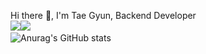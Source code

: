 Hi there 👋, I'm Tae Gyun, Backend Developer  
<a href="https://www.instagram.com/tg.kim/"><img src="https://img.shields.io/badge/Instagram-E4405F?style=flat-square&logo=Instagram&logoColor=white"/><a><a href="mailto:je23ct@gmail.com"><img src="https://img.shields.io/badge/Gmail-EA4335?style=flat-square&logo=Gmail&logoColor=white"/><a>    
![Anurag's GitHub stats](https://github-readme-stats.vercel.app/api?username=t-g-kim&show_icons=true&theme=radical)
